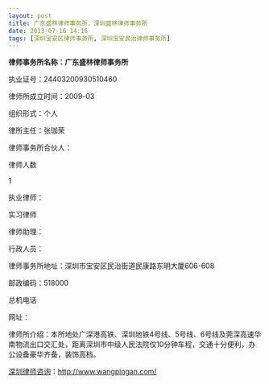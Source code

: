 ```yaml
---
layout: post
title: 广东盛林律师事务所，深圳盛林律师事务所
date: 2013-07-16 14:16
tags: [深圳宝安区律师事务所, 深圳宝安民治律师事务所]
---
```

<strong>律师事务所名称：广东盛林律师事务所</strong>

执业证号：24403200930510460

律师所成立时间：2009-03

组织形式：个人

律所主任：张珈荣

律师事务所合伙人：

律师人数

1

执业律师：

实习律师

律师助理：

行政人员：

律师事务所地址：深圳市宝安区民治街道民康路东明大厦606-608

邮政编码：518000

总机电话

网址：

律师所介绍：本所地处广深港高铁、深圳地铁4号线、5号线、6号线及莞深高速华南物流出口交汇处，距离深圳市中级人民法院仅10分钟车程，交通十分便利，办公设备豪华齐备，装饰高档。

<a href="http://www.wangpingan.com/">深圳律师咨询</a>：<a href="http://www.wangpingan.com/">http://www.wangpingan.com/</a>


